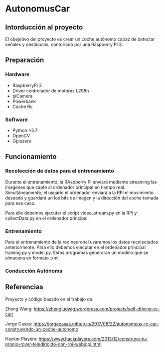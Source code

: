 # AutonomusCar

## Intorducción al proyecto
El obejetivo del proyecto es crear un coche autónomo capaz de detectar señales y obstáculos, contorlado por una Raspberry Pi 3.

## Preparación

### Hardware

- RaspberryPi 3
- Driver controlador de motores L298n
- piCamera
- Powerbank
- Coche Rc

### Software

- Python >3.7
- OpenCV
- Gpiozero

## Funcionamiento

### Recolección de datos para el entrenamiento

Durante el entrenamiento, la RAspberry Pi enviará mediante streaming las imagenes que capte al ordenador principal en tiempo real. Simultáneamente, el usuario el ordenador enviará a la RPi el movimiento deseado y guardará un los bits de imagen y la dirección del coche tomada para ese caso.

Para ello debemos ejecutar el script video_stream.py en la RPi y collectData.py en el ordenador principal.

### Entrenamiento

Para el entrenamiento de la red neuronal usaremos los datos recolectados anteriormente. Para ello debemos ejecutar en el ordenador principal training.py y model.py. Estos programas generaran un modelo que se almacena en formato .xml.

### Conducción Autónoma



## Referencias
Proyecto y código basado en el trabajo de:

Zheng Wang: https://zhengludwig.wordpress.com/projects/self-driving-rc-car/

Jorge Casas: https://jorgecasas.github.io/2017/08/22/autonomous-rc-car-construyendo-un-coche-autonomo

Hacker Players: https://www.hackplayers.com/2013/12/construye-tu-propio-rover-teledirigido-con-rpi-webiopi.html
